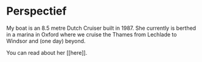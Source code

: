 # Perspectief

My boat is an 8.5 metre Dutch Cruiser built in 1987. She currently is berthed in a marina in Oxford where we cruise the Thames from Lechlade to Windsor and (one day) beyond.

You can read about her [[here]].
